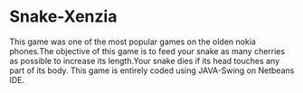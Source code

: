 # Snake-Xenzia

This game was one of the most popular games on the olden nokia phones.The objective of this game is to feed your snake as many cherries as possible to increase its length.Your snake dies if its head touches any part of its body.
This game is entirely coded using JAVA-Swing on Netbeans IDE.
